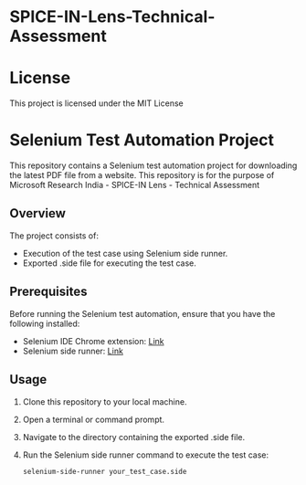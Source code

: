 # SPICE-IN-Lens-Technical-Assessment
# License
This project is licensed under the MIT License
# Selenium Test Automation Project

This repository contains a Selenium test automation project for downloading the latest PDF file from a website. This repository is for the purpose of Microsoft Research India - SPICE-IN Lens - Technical Assessment

## Overview

The project consists of: 
- Execution of the test case using Selenium side runner.
- Exported .side file for executing the test case.

## Prerequisites

Before running the Selenium test automation, ensure that you have the following installed:

- Selenium IDE Chrome extension: [Link](https://www.selenium.dev/selenium-ide/)
- Selenium side runner: [Link](https://www.seleniumhq.org/selenium-ide/docs/en/introduction/command-line-runner/)

## Usage

1. Clone this repository to your local machine.
2. Open a terminal or command prompt.
3. Navigate to the directory containing the exported .side file.
4. Run the Selenium side runner command to execute the test case:

   ```bash
   selenium-side-runner your_test_case.side
